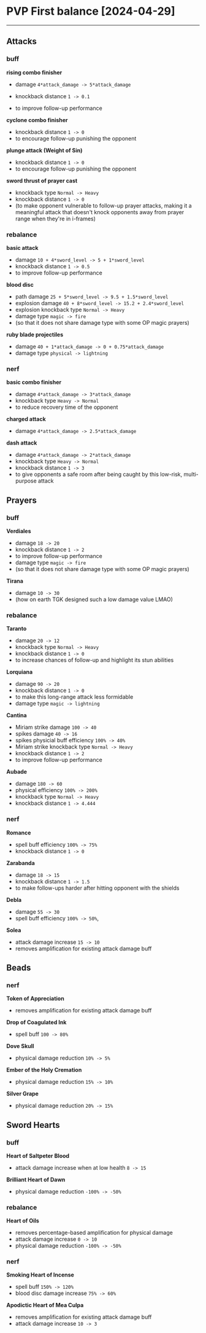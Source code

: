 # PVP First balance [2024-04-29]

---

## Attacks

### buff
**rising combo finisher**

- damage `4*attack_damage -> 5*attack_damage`

- knockback distance `1 -> 0.1` 
 - to improve follow-up performance

**cyclone combo finisher**

- knockback distance `1 -> 0` 
 - to encourage follow-up punishing the opponent

**plunge attack (Weight of Sin)**

- knockback distance `1 -> 0`
 - to encourage follow-up punishing the opponent

**sword thrust of prayer cast**

- knockback type `Normal -> Heavy`
- knockback distance `1 -> 0` 
 - (to make opponent vulnerable to follow-up prayer attacks, making it a meaningful attack that doesn't knock opponents away from prayer range when they're in i-frames)

### rebalance

**basic attack**

- damage `10 + 4*sword_level -> 5 + 1*sword_level`
- knockback distance `1 -> 0.5`
 - to improve follow-up performance

**blood disc**

- path damage `25 + 5*sword_level -> 9.5 + 1.5*sword_level`
- explosion damage `40 + 8*sword_level -> 15.2 + 2.4*sword_level`
- explosion knockback type `Normal -> Heavy`
- damage type `magic -> fire`
 - (so that it does not share damage type with some OP magic prayers)

**ruby blade projectiles**

- damage `40 + 1*attack_damage -> 0 + 0.75*attack_damage`
- damage type `physical -> lightning`

### nerf
**basic combo finisher**

- damage `4*attack_damage -> 3*attack_damage`
- knockback type `Heavy -> Normal`
 - to reduce recovery time of the opponent

**charged attack**

- damage `4*attack_damage -> 2.5*attack_damage`

**dash attack**

- damage `4*attack_damage -> 2*attack_damage`
- knockback type `Heavy -> Normal`
- knockback distance `1 -> 3` 
 - to give opponents a safe room after being caught by this low-risk, multi-purpose attack

## Prayers

### buff
**Verdiales**

- damage `18 -> 20`
- knockback distance `1 -> 2`
 - to improve follow-up performance
- damage type `magic -> fire`
 - (so that it does not share damage type with some OP magic prayers)

**Tirana**

- damage `10 -> 30` 
 - (how on earth TGK designed such a low damage value LMAO)

### rebalance
**Taranto**

- damage `20 -> 12`
- knockback type `Normal -> Heavy`
- knockback distance `1 -> 0`
 - to increase chances of follow-up and highlight its stun abilities

**Lorquiana**

- damage `90 -> 20`
- knockback distance `1 -> 0`
 - to make this long-range attack less formidable
- damage type `magic -> lightning`

**Cantina**

- Miriam strike damage `100 -> 40`
- spikes damage `40 -> 16`
- spikes physicial buff efficiency `100% -> 40%`
- Miriam strike knockback type `Normal -> Heavy`
- knockback distance `1 -> 2`
 - to improve follow-up performance

**Aubade**

- damage `180 -> 60`
- physical efficiency `100% -> 200%`
- knockback type `Normal -> Heavy`
- knockback distance `1 -> 4.444`

### nerf 
**Romance**

- spell buff efficiency `100% -> 75%`
- knockback distance `1 -> 0`

**Zarabanda**

- damage `18 -> 15`
- knockback distance `1 -> 1.5`
 - to make follow-ups harder after hitting opponent with the shields

**Debla**

- damage `55 -> 30`
- spell buff efficiency `100% -> 50%`, 

**Solea**

- attack damage increase `15 -> 10`
- removes amplification for existing attack damage buff 

## Beads

### nerf
**Token of Appreciation**

- removes amplification for existing attack damage buff

**Drop of Coagulated Ink**

- spell buff `100 -> 80%`

**Dove Skull**

- physical damage reduction `10% -> 5%`

**Ember of the Holy Cremation**

- physical damage reduction `15% -> 10%`

**Silver Grape**

- physical damage reduction `20% -> 15%`

## Sword Hearts

### buff

**Heart of Saltpeter Blood**

- attack damage increase when at low health `8 -> 15`

**Brilliant Heart of Dawn**

- physical damage reduction `-100% -> -50%`

### rebalance
**Heart of Oils**

- removes percentage-based amplification for physical damage
- attack damage increase `0 -> 10`
- physical damage reduction `-100% -> -50%`

### nerf
**Smoking Heart of Incense**

- spell buff `150% -> 120%`
- blood disc damage increase `75% -> 60%`

**Apodictic Heart of Mea Culpa**

- removes amplification for existing attack damage buff
- attack damage increase `10 -> 3`